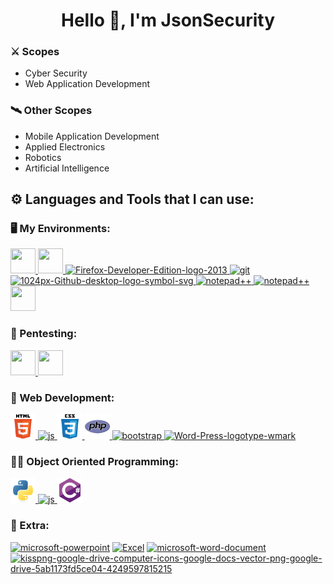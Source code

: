 # <h1 align="center">Hello 👾, I'm JsonSecurity</h1>
<!-------------------------------------------------------------->
<h3 align="left">⚔️ Scopes</h3>
<ul>
  <li>Cyber Security</li>
  <li>Web Application Development</li>
</ul>
<h3 align="left">🛰️ Other Scopes</h3>
<ul>
  <li>Mobile Application Development</li>
  <li>Applied Electronics</li>
  <li>Robotics</li>
  <li>Artificial Intelligence</li>
</ul>
<!-------------------------------------------------------------->
<h2 align="left">⚙️ Languages and Tools that I can use:</h2>
<!-------------------------------------------------------------->
<h3 align="left">🖥️ My Environments:</h3>
<p>
  <a href="https://www.virtualbox.org/" target="_blank">
    <img width="40px" height="40px" src="https://upload.wikimedia.org/wikipedia/commons/d/d5/Virtualbox_logo.png"/>
  </a>
  
  
  <a href="https://www.sublimetext.com/" target="_blank">
    <img width="40px" height="40px" src="https://www.sublimehq.com/images/sublime_text.png"/>
  </a>
  <a href="https://www.mozilla.org/en-US/firefox/developer/"  target="_blank">
      <img src="https://i.ibb.co/NrCpW5N/Firefox-Developer-Edition-logo-2013.png" alt="Firefox-Developer-Edition-logo-2013" height="40" width="40" border="0">
  </a> 
  <a href="https://git-scm.com/" target="_blank" rel="noreferrer">
    <img src="https://www.vectorlogo.zone/logos/git-scm/git-scm-icon.svg" alt="git" width="40" height="40"/> 
  </a> 
  <a href="https://desktop.github.com/" target="_blank">
    <img src="https://i.ibb.co/7KZpZkL/1024px-Github-desktop-logo-symbol-svg.png" height="40" width="40" alt="1024px-Github-desktop-logo-symbol-svg" border="0">
  </a>
  <a href="https://www.arduino.cc/" target="_blank">
    <img src="https://www.arduino.cc/wiki/370832ed4114dd35d498f2f449b4781e/arduino.svg" width="auto" height="40px" alt="notepad++" border="0">
  </a>
  <a href="https://www.geogebra.org/materials" target="_blank">
    <img src="https://upload.wikimedia.org/wikipedia/commons/thumb/5/57/Geogebra.svg/150px-Geogebra.svg.png" width="auto" height="40px" alt="notepad++" border="0">
  </a>
  <a href="https://colab.research.google.com/" target="_blank">
    <img  width="40px" height="40px" src="https://i.stack.imgur.com/sJrk5.png"/>
  </a>
</p>
<!-------------------------------------------------------------->
<h3 align="left">🎣 Pentesting:</h3>
<p align="left">
  <a href="https://portswigger.net/burp/communitydownload" target="_blank">
    <img width="40px" height="40px" src="https://miro.medium.com/v2/resize:fit:720/format:webp/1*KMYIE0A-u-DhaMm9N2ImlA.png"/>
  </a>
  <a href="https://app.hackthebox.com/" target="_blank">
    <img width="40px" height="40px" src="https://avatars.githubusercontent.com/u/31746234?s=200&v=4"/>
  </a>
</p>
<!-------------------------------------------------------------->
<h3 align="left">🧱 Web Development:</h3>
<p align="left"><a href="https://www.w3.org/html/" target="_blank" rel="noreferrer"> <img src="https://raw.githubusercontent.com/devicons/devicon/master/icons/html5/html5-original-wordmark.svg" alt="html5" width="40" height="40"/> </a><a href="https://www.javascript.com/" target="_blank" rel="noreferrer"> <img src="https://upload.wikimedia.org/wikipedia/commons/6/6a/JavaScript-logo.png" alt="js" width="40" height="40"/> </a> <a href="https://www.w3schools.com/css/" target="_blank" rel="noreferrer"> <img src="https://raw.githubusercontent.com/devicons/devicon/master/icons/css3/css3-original-wordmark.svg" alt="css3" width="40" height="40"/> </a><a href="https://www.php.net" target="_blank" rel="noreferrer"> <img src="https://raw.githubusercontent.com/devicons/devicon/master/icons/php/php-original.svg" alt="php" width="40" height="40"/> </a>
 
  <a href="https://getbootstrap.com" target="_blank" rel="noreferrer"> 
    <img src="https://getbootstrap.com/docs/5.3/assets/brand/bootstrap-logo-shadow.png" alt="bootstrap" width="40" height="40"/> 
  </a>
 <a href="https://sass-lang.com/styleguide/"><img src="https://i.ibb.co/2vt1Qwf/color-1c4aab2b.png" height="40" width="auto" alt="Word-Press-logotype-wmark" border="0"></a>
</p>
<!-------------------------------------------------------------->
<h3 align="left">👨‍💻 Object Oriented Programming:</h3>
<p>
<a href="https://www.python.org" target="_blank" rel="noreferrer"><img src="https://raw.githubusercontent.com/devicons/devicon/master/icons/python/python-original.svg" alt="python" width="40" height="40"/></a><a href="https://www.javascript.com/" target="_blank" rel="noreferrer"> <img src="https://upload.wikimedia.org/wikipedia/commons/6/6a/JavaScript-logo.png" alt="js" width="40" height="40"/> </a><a href="https://www.w3schools.com/cs/" target="_blank" rel="noreferrer"> <img src="https://raw.githubusercontent.com/devicons/devicon/master/icons/csharp/csharp-original.svg" alt="csharp" width="40" height="40"/> </a>
 </p>
<!-------------------------------------------------------------->
<h3>🎁 Extra:</h3>
<a href="https://www.microsoft.com/en-us?ql=4"><img src="https://i.ibb.co/hWbmstm/pngwing-com.png" alt="microsoft-powerpoint" width="auto" height="40" border="0"></a>
<a href="https://www.microsoft.com/en-us?ql=4"><img src="https://i.ibb.co/P9qktLw/pngwing-com-1.png" width="auto" height="40" alt="Excel" border="0"></a>
<a href="https://www.microsoft.com/en-us?ql=4"><img src="https://i.ibb.co/1vHDj4d/pngwing-com-2.png" width="auto" height="40" alt="microsoft-word-document" border="0"></a>
<a href="http://google.com"><img src="https://i.ibb.co/J58s0dc/kisspng-google-drive-computer-icons-google-docs-transparent-google-drive-png-5ab1174c17bbe1-82756443.png" alt="kisspng-google-drive-computer-icons-google-docs-vector-png-google-drive-5ab1173fd5ce04-4249597815215" width="auto" height="40" alt="google_drive" border="0"></a>
<br>
<!-------------------------------------------------------------->
<!--
<dl>
  <dt width="30em">
    <img width="40px" height="40px" src="https://upload.wikimedia.org/wikipedia/commons/d/d5/Virtualbox_logo.png"/> 
    <a href="https://www.virtualbox.org/" target="_blank">
      Virtual Box
    </a>
  </dt>
</dl>
-->
